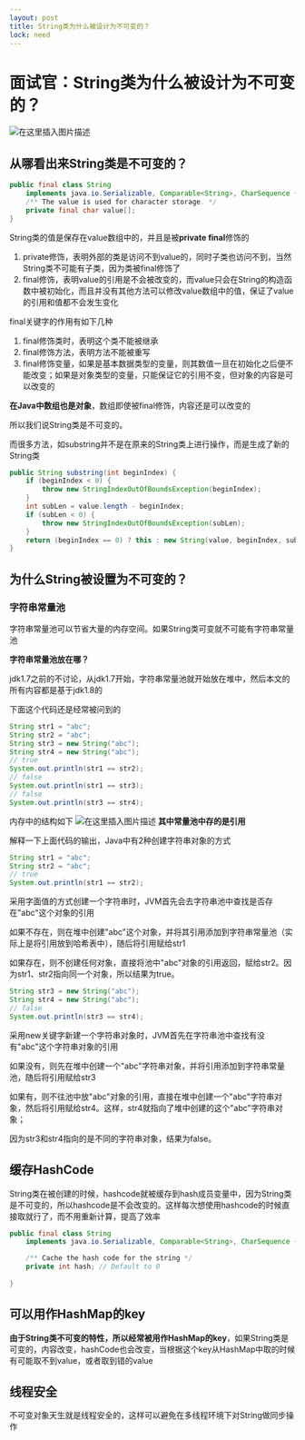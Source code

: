 ```yaml
---
layout: post
title: String类为什么被设计为不可变的？
lock: need
---
```


# 面试官：String类为什么被设计为不可变的？

![在这里插入图片描述](https://img-blog.csdnimg.cn/20200620162725374.jpg?)

## 从哪看出来String类是不可变的？
```java
public final class String
    implements java.io.Serializable, Comparable<String>, CharSequence {
    /** The value is used for character storage. */
    private final char value[];
}
```
String类的值是保存在value数组中的，并且是被**private final**修饰的
1. private修饰，表明外部的类是访问不到value的，同时子类也访问不到，当然String类不可能有子类，因为类被final修饰了
2. final修饰，表明value的引用是不会被改变的，而value只会在String的构造函数中被初始化，而且并没有其他方法可以修改value数组中的值，保证了value的引用和值都不会发生变化

final关键字的作用有如下几种

1. final修饰类时，表明这个类不能被继承
2. final修饰方法，表明方法不能被重写
3. final修饰变量，如果是基本数据类型的变量，则其数值一旦在初始化之后便不能改变；如果是对象类型的变量，只能保证它的引用不变，但对象的内容是可以改变的

**在Java中数组也是对象**，数组即使被final修饰，内容还是可以改变的

所以我们说String类是不可变的。

而很多方法，如substring并不是在原来的String类上进行操作，而是生成了新的String类
```java
public String substring(int beginIndex) {
	if (beginIndex < 0) {
		throw new StringIndexOutOfBoundsException(beginIndex);
	}
	int subLen = value.length - beginIndex;
	if (subLen < 0) {
		throw new StringIndexOutOfBoundsException(subLen);
	}
	return (beginIndex == 0) ? this : new String(value, beginIndex, subLen);
}
```
## 为什么String被设置为不可变的？
### 字符串常量池
字符串常量池可以节省大量的内存空间。如果String类可变就不可能有字符串常量池

**字符串常量池放在哪？**

jdk1.7之前的不讨论，从jdk1.7开始，字符串常量池就开始放在堆中，然后本文的所有内容都是基于jdk1.8的

下面这个代码还是经常被问到的

```java
String str1 = "abc";
String str2 = "abc";
String str3 = new String("abc");
String str4 = new String("abc");
// true
System.out.println(str1 == str2);
// false
System.out.println(str1 == str3);
// false
System.out.println(str3 == str4);
```
内存中的结构如下
![在这里插入图片描述](https://img-blog.csdnimg.cn/20200620154847402.png?)
**其中常量池中存的是引用**

解释一下上面代码的输出，Java中有2种创建字符串对象的方式

```java
String str1 = "abc";
String str2 = "abc";
// true
System.out.println(str1 == str2);
```
采用字面值的方式创建一个字符串时，JVM首先会去字符串池中查找是否存在"abc"这个对象的引用

如果不存在，则在堆中创建"abc"这个对象，并将其引用添加到字符串常量池（实际上是将引用放到哈希表中），随后将引用赋给str1

如果存在，则不创建任何对象，直接将池中"abc"对象的引用返回，赋给str2。因为str1、str2指向同一个对象，所以结果为true。

```java
String str3 = new String("abc");
String str4 = new String("abc");
// false
System.out.println(str3 == str4);
```
采用new关键字新建一个字符串对象时，JVM首先在字符串池中查找有没有"abc"这个字符串对象的引用

如果没有，则先在堆中创建一个"abc"字符串对象，并将引用添加到字符串常量池，随后将引用赋给str3

如果有，则不往池中放"abc"对象的引用，直接在堆中创建一个"abc"字符串对象，然后将引用赋给str4。这样，str4就指向了堆中创建的这个"abc"字符串对象；

因为str3和str4指向的是不同的字符串对象，结果为false。
## 缓存HashCode
String类在被创建的时候，hashcode就被缓存到hash成员变量中，因为String类是不可变的，所以hashcode是不会改变的。这样每次想使用hashcode的时候直接取就行了，而不用重新计算，提高了效率
```java
public final class String
    implements java.io.Serializable, Comparable<String>, CharSequence {

    /** Cache the hash code for the string */
    private int hash; // Default to 0
	
}
```
## 可以用作HashMap的key
**由于String类不可变的特性，所以经常被用作HashMap的key**，如果String类是可变的，内容改变，hashCode也会改变，当根据这个key从HashMap中取的时候有可能取不到value，或者取到错的value
## 线程安全
不可变对象天生就是线程安全的，这样可以避免在多线程环境下对String做同步操作